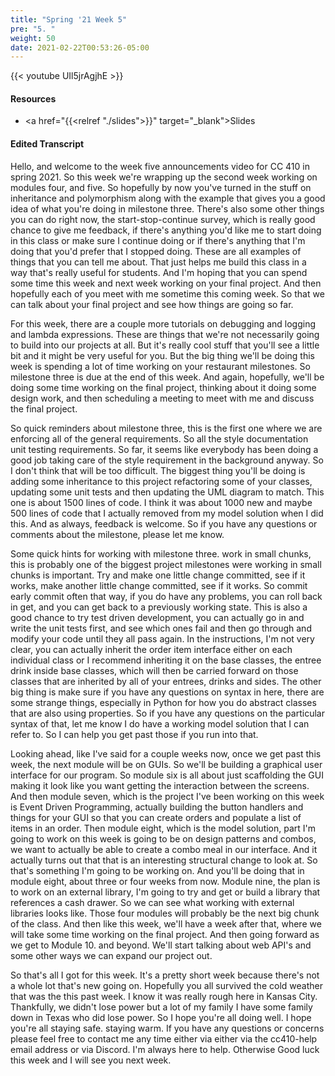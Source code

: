 ```yaml
---
title: "Spring '21 Week 5"
pre: "5. "
weight: 50
date: 2021-02-22T00:53:26-05:00
---
```


{{< youtube UIl5jrAgjhE >}}

#### Resources

* <a href="{{<relref "./slides">}}" target="_blank">Slides</a>

#### Edited Transcript

Hello, and welcome to the week five announcements video for CC 410 in spring 2021. So this week we're wrapping up the second week working on modules four, and five. So hopefully by now you've turned in the stuff on inheritance and polymorphism along with the example that gives you a good idea of what you're doing in milestone three. There's also some other things you can do right now, the start-stop-continue survey, which is really good chance to give me feedback, if there's anything you'd like me to start doing in this class or make sure I continue doing or if there's anything that I'm doing that you'd prefer that I stopped doing. These are all examples of things that you can tell me about. That just helps me build this class in a way that's really useful for students. And I'm hoping that you can spend some time this week and next week working on your final project. And then hopefully each of you meet with me sometime this coming week. So that we can talk about your final project and see how things are going so far. 

For this week, there are a couple more tutorials on debugging and logging and lambda expressions. These are things that we're not necessarily going to build into our projects at all. But it's really cool stuff that you'll see a little bit and it might be very useful for you. But the big thing we'll be doing this week is spending a lot of time working on your restaurant milestones. So milestone three is due at the end of this week. And again, hopefully, we'll be doing some time working on the final project, thinking about it doing some design work, and then scheduling a meeting to meet with me and discuss the final project. 

So quick reminders about milestone three, this is the first one where we are enforcing all of the general requirements. So all the style documentation unit testing requirements. So far, it seems like everybody has been doing a good job taking care of the style requirement in the background anyway. So I don't think that will be too difficult. The biggest thing you'll be doing is adding some inheritance to this project refactoring some of your classes, updating some unit tests and then updating the UML diagram to match. This one is about 1500 lines of code. I think it was about 1000 new and maybe 500 lines of code that I actually removed from my model solution when I did this. And as always, feedback is welcome. So if you have any questions or comments about the milestone, please let me know. 

Some quick hints for working with milestone three. work in small chunks, this is probably one of the biggest project milestones were working in small chunks is important. Try and make one little change committed, see if it works, make another little change committed, see if it works. So commit early commit often that way, if you do have any problems, you can roll back in get, and you can get back to a previously working state. This is also a good chance to try test driven development, you can actually go in and write the unit tests first, and see which ones fail and then go through and modify your code until they all pass again. In the instructions, I'm not very clear, you can actually inherit the order item interface either on each individual class or I recommend inheriting it on the base classes, the entree drink inside base classes, which will then be carried forward on those classes that are inherited by all of your entrees, drinks and sides. The other big thing is make sure if you have any questions on syntax in here, there are some strange things, especially in Python for how you do abstract classes that are also using properties. So if you have any questions on the particular syntax of that, let me know I do have a working model solution that I can refer to. So I can help you get past those if you run into that. 

Looking ahead, like I've said for a couple weeks now, once we get past this week, the next module will be on GUIs. So we'll be building a graphical user interface for our program. So module six is all about just scaffolding the GUI making it look like you want getting the interaction between the screens. And then module seven, which is the project I've been working on this week is Event Driven Programming, actually building the button handlers and things for your GUI so that you can create orders and populate a list of items in an order. Then module eight, which is the model solution, part I'm going to work on this week is going to be on design patterns and combos, we want to actually be able to create a combo meal in our interface. And it actually turns out that that is an interesting structural change to look at. So that's something I'm going to be working on. And you'll be doing that in module eight, about three or four weeks from now. Module nine, the plan is to work on an external library, I'm going to try and get or build a library that references a cash drawer. So we can see what working with external libraries looks like. Those four modules will probably be the next big chunk of the class. And then like this week, we'll have a week after that, where we will take some time working on the final project. And then going forward as we get to Module 10. and beyond. We'll start talking about web API's and some other ways we can expand our project out. 

So that's all I got for this week. It's a pretty short week because there's not a whole lot that's new going on. Hopefully you all survived the cold weather that was the this past week. I know it was really rough here in Kansas City. Thankfully, we didn't lose power but a lot of my family I have some family down in Texas who did lose power. So I hope you're all doing well. I hope you're all staying safe. staying warm. If you have any questions or concerns please feel free to contact me any time either via either via the cc410-help email address or via Discord. I'm always here to help. Otherwise Good luck this week and I will see you next week. 


